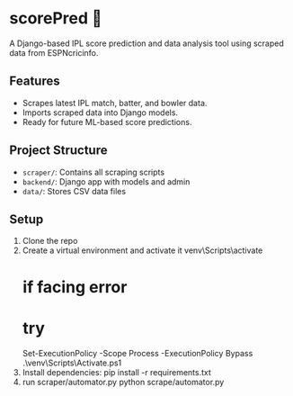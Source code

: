 
# scorePred 🏏

A Django-based IPL score prediction and data analysis tool using scraped data from ESPNcricinfo.

## Features
- Scrapes latest IPL match, batter, and bowler data.
- Imports scraped data into Django models.
- Ready for future ML-based score predictions.

## Project Structure
- `scraper/`: Contains all scraping scripts
- `backend/`: Django app with models and admin
- `data/`: Stores CSV data files

## Setup
1. Clone the repo
2. Create a virtual environment and activate it
    venv\Scripts\activate    
    # if facing error
    # try
    Set-ExecutionPolicy -Scope Process -ExecutionPolicy Bypass
    .\venv\Scripts\Activate.ps1
3. Install dependencies:
    pip install -r requirements.txt
4. run scraper/automator.py
    python scrape/automator.py
